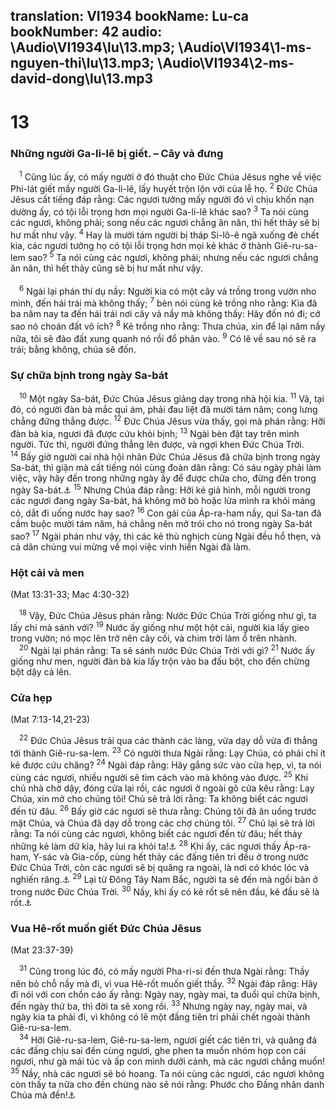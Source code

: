 translation: VI1934
bookName: Lu-ca 
bookNumber: 42
audio: \Audio\VI1934\lu\13.mp3; \Audio\VI1934\1-ms-nguyen-thi\lu\13.mp3; \Audio\VI1934\2-ms-david-dong\lu\13.mp3
-------

<div class="title"><h1>13</h1><h3>Những người Ga-li-lê bị giết. – Cây vả đưng</h3></div>
<span class="verse lu_13_1"> <sup>1</sup> Cũng lúc ấy, có mấy người ở đó thuật cho Đức Chúa Jêsus nghe về việc Phi-lát giết mấy người Ga-li-lê, lấy huyết trộn lộn với của lễ họ. </span>
<span class="verse lu_13_2"><sup>2</sup> Đức Chúa Jêsus cất tiếng đáp rằng: Các ngươi tưởng mấy người đó vì chịu khốn nạn dường ấy, có tội lỗi trọng hơn mọi người Ga-li-lê khác sao? </span>
<span class="verse lu_13_3"><sup>3</sup> Ta nói cùng các ngươi, không phải; song nếu các ngươi chẳng ăn năn, thì hết thảy sẽ bị hư mất như vậy. </span>
<span class="verse lu_13_4"><sup>4</sup> Hay là mười tám người bị tháp Si-lô-ê ngã xuống đè chết kia, các ngươi tưởng họ có tội lỗi trọng hơn mọi kẻ khác ở thành Giê-ru-sa-lem sao? </span>
<span class="verse lu_13_5"><sup>5</sup> Ta nói cùng các ngươi, không phải; nhưng nếu các ngươi chẳng ăn năn, thì hết thảy cũng sẽ bị hư mất như vậy. <br/>  <br/></span>
<span class="verse lu_13_6"> <sup>6</sup> Ngài lại phán thí dụ nầy: Người kia có một cây vả trồng trong vườn nho mình, đến hái trái mà không thấy; </span>
<span class="verse lu_13_7"><sup>7</sup> bèn nói cùng kẻ trồng nho rằng: Kìa đã ba năm nay ta đến hái trái nơi cây vả nầy mà không thấy: Hãy đốn nó đi; cớ sao nó choán đất vô ích? </span>
<span class="verse lu_13_8"><sup>8</sup> Kẻ trồng nho rằng: Thưa chúa, xin để lại năm nầy nữa, tôi sẽ đào đất xung quanh nó rồi đổ phân vào. </span>
<span class="verse lu_13_9"><sup>9</sup> Có lẽ về sau nó sẽ ra trái; bằng không, chúa sẽ đốn. <br/></span>
<div class="title"><h3>Sự chữa bịnh trong ngày Sa-bát</h3></div>
<span class="verse lu_13_10"> <sup>10</sup> Một ngày Sa-bát, Đức Chúa Jêsus giảng dạy trong nhà hội kia. </span>
<span class="verse lu_13_11"><sup>11</sup> Vả, tại đó, có người đàn bà mắc quỉ ám, phải đau liệt đã mười tám năm; cong lưng chẳng đứng thẳng được. </span>
<span class="verse lu_13_12"><sup>12</sup> Đức Chúa Jêsus vừa thấy, gọi mà phán rằng: Hỡi đàn bà kia, ngươi đã được cứu khỏi bịnh; </span>
<span class="verse lu_13_13"><sup>13</sup> Ngài bèn đặt tay trên mình người. Tức thì, người đứng thẳng lên được, và ngợi khen Đức Chúa Trời. </span>
<span class="verse lu_13_14"><sup>14</sup> Bấy giờ người cai nhà hội nhân Đức Chúa Jêsus đã chữa bịnh trong ngày Sa-bát, thì giận mà cất tiếng nói cùng đoàn dân rằng: Có sáu ngày phải làm việc, vậy hãy đến trong những ngày ấy để được chữa cho, đừng đến trong ngày Sa-bát.<a data-toggle="tooltip" data-placement="bottom" title="Xu 20:9-10; Phu 5:13-14">⚓</a></span>
<span class="verse lu_13_15"><sup>15</sup> Nhưng Chúa đáp rằng: Hỡi kẻ giả hình, mỗi người trong các ngươi đang ngày Sa-bát, há không mở bò hoặc lừa mình ra khỏi máng cỏ, dắt đi uống nước hay sao? </span>
<span class="verse lu_13_16"><sup>16</sup> Con gái của Áp-ra-ham nầy, quỉ Sa-tan đã cầm buộc mười tám năm, há chẳng nên mở trói cho nó trong ngày Sa-bát sao? </span>
<span class="verse lu_13_17"><sup>17</sup> Ngài phán như vậy, thì các kẻ thù nghịch cùng Ngài đều hổ thẹn, và cả dân chúng vui mừng về mọi việc vinh hiển Ngài đã làm. <br/></span>
<div class="title"><h3>Hột cải và men</h3><p>(Mat 13:31-33; Mac 4:30-32)</p></div>
<span class="verse lu_13_18"> <sup>18</sup> Vậy, Đức Chúa Jêsus phán rằng: Nước Đức Chúa Trời giống như gì, ta lấy chi mà sánh với? </span>
<span class="verse lu_13_19"><sup>19</sup> Nước ấy giống như một hột cải, người kia lấy gieo trong vườn; nó mọc lên trở nên cây cối, và chim trời làm ổ trên nhành. <br/></span>
<span class="verse lu_13_20"> <sup>20</sup> Ngài lại phán rằng: Ta sẽ sánh nước Đức Chúa Trời với gì? </span>
<span class="verse lu_13_21"><sup>21</sup> Nước ấy giống như men, người đàn bà kia lấy trộn vào ba đấu bột, cho đến chừng bột dậy cả lên. <br/></span>
<div class="title"><h3>Cửa hẹp</h3><p>(Mat 7:13-14,21-23)</p></div>
<span class="verse lu_13_22"> <sup>22</sup> Đức Chúa Jêsus trải qua các thành các làng, vừa dạy dỗ vừa đi thẳng tới thành Giê-ru-sa-lem. </span>
<span class="verse lu_13_23"><sup>23</sup> Có người thưa Ngài rằng: Lạy Chúa, có phải chỉ ít kẻ được cứu chăng? </span>
<span class="verse lu_13_24"><sup>24</sup> Ngài đáp rằng: Hãy gắng sức vào cửa hẹp, vì, ta nói cùng các ngươi, nhiều người sẽ tìm cách vào mà không vào được. </span>
<span class="verse lu_13_25"><sup>25</sup> Khi chủ nhà chờ dậy, đóng cửa lại rồi, các ngươi ở ngoài gõ cửa kêu rằng: Lạy Chúa, xin mở cho chúng tôi! Chủ sẽ trả lời rằng: Ta không biết các ngươi đến từ đâu. </span>
<span class="verse lu_13_26"><sup>26</sup> Bấy giờ các ngươi sẽ thưa rằng: Chúng tôi đã ăn uống trước mặt Chúa, và Chúa đã dạy dỗ trong các chợ chúng tôi. </span>
<span class="verse lu_13_27"><sup>27</sup> Chủ lại sẽ trả lời rằng: Ta nói cùng các ngươi, không biết các ngươi đến từ đâu; hết thảy những kẻ làm dữ kia, hãy lui ra khỏi ta!<a data-toggle="tooltip" data-placement="bottom" title="Thi 6:8">⚓</a></span>
<span class="verse lu_13_28"><sup>28</sup> Khi ấy, các ngươi thấy Áp-ra-ham, Y-sác và Gia-cốp, cùng hết thảy các đấng tiên tri đều ở trong nước Đức Chúa Trời, còn các ngươi sẽ bị quăng ra ngoài, là nơi có khóc lóc và nghiến răng.<a data-toggle="tooltip" data-placement="bottom" title="Mat 22:13; 25:30; 8:11-12">⚓</a></span>
<span class="verse lu_13_29"><sup>29</sup> Lại từ Đông Tây Nam Bắc, người ta sẽ đến mà ngồi bàn ở trong nước Đức Chúa Trời. </span>
<span class="verse lu_13_30"><sup>30</sup> Nầy, khi ấy có kẻ rốt sẽ nên đầu, kẻ đầu sẽ là rốt.<a data-toggle="tooltip" data-placement="bottom" title="Mat 19:30; 20:16; Mac 10:31">⚓</a><br/></span>
<div class="title"><h3>Vua Hê-rốt muốn giết Đức Chúa Jêsus</h3><p>(Mat 23:37-39)</p></div>
<span class="verse lu_13_31"> <sup>31</sup> Cũng trong lúc đó, có mấy người Pha-ri-si đến thưa Ngài rằng: Thầy nên bỏ chỗ nầy mà đi, vì vua Hê-rốt muốn giết thầy. </span>
<span class="verse lu_13_32"><sup>32</sup> Ngài đáp rằng: Hãy đi nói với con chồn cáo ấy rằng: Ngày nay, ngày mai, ta đuổi quỉ chữa bịnh, đến ngày thứ ba, thì đời ta sẽ xong rồi. </span>
<span class="verse lu_13_33"><sup>33</sup> Nhưng ngày nay, ngày mai, và ngày kia ta phải đi, vì không có lẽ một đấng tiên tri phải chết ngoài thành Giê-ru-sa-lem. <br/></span>
<span class="verse lu_13_34"> <sup>34</sup> Hỡi Giê-ru-sa-lem, Giê-ru-sa-lem, ngươi giết các tiên tri, và quăng đá các đấng chịu sai đến cùng ngươi, ghe phen ta muốn nhóm họp con cái ngươi, như gà mái túc và ấp con mình dưới cánh, mà các ngươi chẳng muốn! </span>
<span class="verse lu_13_35"><sup>35</sup> Nầy, nhà các ngươi sẽ bỏ hoang. Ta nói cùng các ngươi, các ngươi không còn thấy ta nữa cho đến chừng nào sẽ nói rằng: Phước cho Đấng nhân danh Chúa mà đến!<a data-toggle="tooltip" data-placement="bottom" title="Thi 118:26">⚓</a><br/></span>
